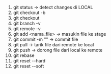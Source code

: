 1. git status -> detect changes di LOCAL
2. git checkout -b
3. git checkout
4. git branch -v
5. git remote -v
6. git add <nama_file> -> masukin file ke stage
7. git commit -m "" -> commit file
8. git pull -> tarik file dari remote ke local
9. git push -> dorong file dari local ke remote
10. git rebase
11. git reset --hard
12. git reset --soft
